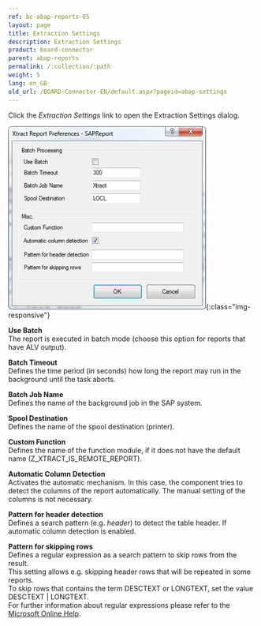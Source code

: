 ```yaml
---
ref: bc-abap-reports-05
layout: page
title: Extraction Settings
description: Extraction Settings
product: board-connector
parent: abap-reports
permalink: /:collection/:path
weight: 5
lang: en_GB
old_url: /BOARD-Connector-EN/default.aspx?pageid=abap-settings
---
```


Click the *Extraction Settings* link to open the Extraction Settings dialog.

![Report-Extraction-Settings](/img/content/Report-Extraction-Settings.jpg){:class="img-responsive"}


**Use Batch**<br>
The report is executed in batch mode (choose this option for reports that have ALV output).

**Batch Timeout**<br>
Defines the time period (in seconds) how long the report may run in the background until the task aborts.

**Batch Job Name**<br>
Defines the name of the background job in the SAP system.

**Spool Destination**<br>
Defines the name of the spool destination (printer).

**Custom Function**<br>
Defines the name of the function module, if it does not have the default name (Z_XTRACT_IS_REMOTE_REPORT).

**Automatic Column Detection**<br>
Activates the automatic mechanism. In this case, the component tries to detect the columns of the report automatically. The manual setting of the columns is not necessary.

**Pattern for header detection**<br>
Defines a search pattern (e.g. *header*) to detect the table header. If automatic column detection is enabled.

**Pattern for skipping rows**<br>
Defines a regular expression as a search pattern to skip rows from the result.  <br>
This setting allows e.g. skipping header rows that will be repeated in some reports. <br>
To skip rows that contains the term DESCTEXT or LONGTEXT, set the value DESCTEXT | LONGTEXT. <br>
For further information about regular expressions please refer to the [Microsoft Online Help](https://docs.microsoft.com/en-us/dotnet/standard/base-types/regular-expression-language-quick-reference).